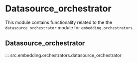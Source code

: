 # Datasource_orchestrator

This module contains functionality related to the the `datasource_orchestrator` module for `embedding.orchestrators`.

## Datasource_orchestrator

::: src.embedding.orchestrators.datasource_orchestrator
